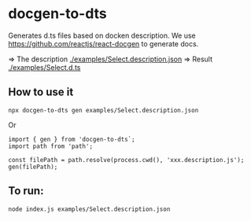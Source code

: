 # docgen-to-dts

Generates d.ts files based on docken description. We use https://github.com/reactjs/react-docgen to generate docs.

=> The description [./examples/Select.description.json](./examples/Select.description.json)
=> Result [./examples/Select.d.ts](./examples/Select.d.ts)

## How to use it

```
npx docgen-to-dts gen examples/Select.description.json
```

Or

```
import { gen } from 'docgen-to-dts`;
import path from 'path';

const filePath = path.resolve(process.cwd(), 'xxx.description.js');
gen(filePath);
```

## To run:

```
node index.js examples/Select.description.json
```
